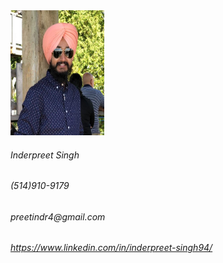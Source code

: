 <html lang="en">
  <head>
    
  </head>
  <body>
    <img src="images/photo.jpeg" alt="profile photo" width="150" height="200">
    <h6>Inderpreet Singh</h6>
    <h6>(514)910-9179</h6>
    <h6>preetindr4@gmail.com</h6>
    <h6><a href="https://www.linkedin.com/in/inderpreet-singh94/">https://www.linkedin.com/in/inderpreet-singh94/</a></h6>
  </body>
</html>
